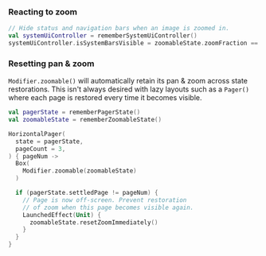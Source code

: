 ### Reacting to zoom

```kotlin
// Hide status and navigation bars when an image is zoomed in.
val systemUiController = rememberSystemUiController()
systemUiController.isSystemBarsVisible = zoomableState.zoomFraction == 0f
```

### Resetting pan & zoom
`Modifier.zoomable()` will automatically retain its pan & zoom across state restorations. This isn't always desired with lazy layouts such as a `Pager()` where each page is restored every time it becomes visible. 

```kotlin hl_lines="16"
val pagerState = rememberPagerState()
val zoomableState = rememberZoomableState()

HorizontalPager(
  state = pagerState,
  pageCount = 3,
) { pageNum ->
  Box(
    Modifier.zoomable(zoomableState)
  )

  if (pagerState.settledPage != pageNum) {
    // Page is now off-screen. Prevent restoration 
    // of zoom when this page becomes visible again.
    LaunchedEffect(Unit) {
      zoomableState.resetZoomImmediately()
    }
  }
}
```
